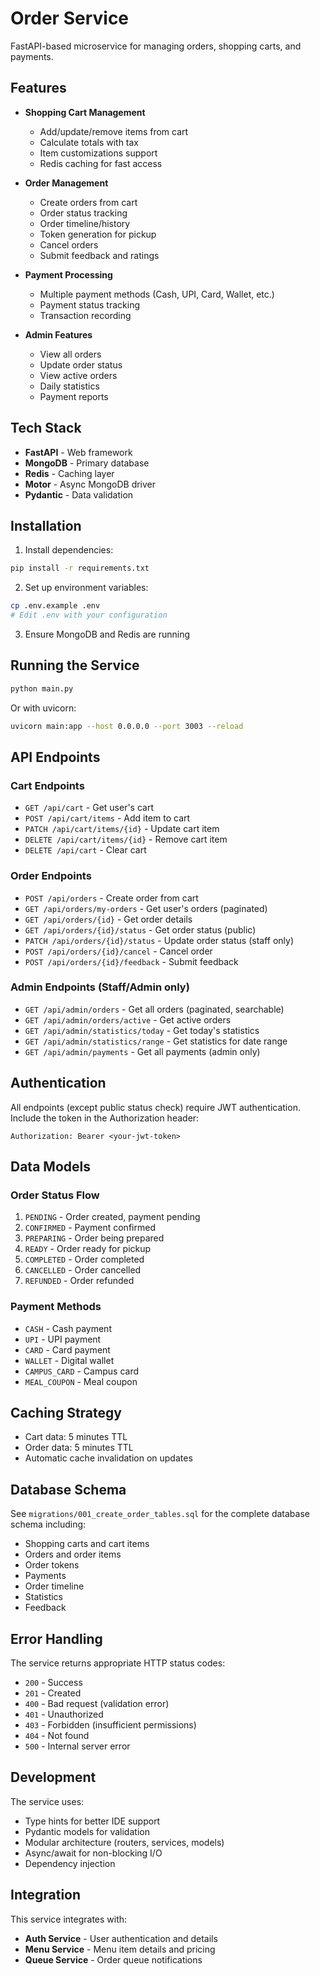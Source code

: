 # Order Service

FastAPI-based microservice for managing orders, shopping carts, and payments.

## Features

- **Shopping Cart Management**

  - Add/update/remove items from cart
  - Calculate totals with tax
  - Item customizations support
  - Redis caching for fast access

- **Order Management**

  - Create orders from cart
  - Order status tracking
  - Order timeline/history
  - Token generation for pickup
  - Cancel orders
  - Submit feedback and ratings

- **Payment Processing**

  - Multiple payment methods (Cash, UPI, Card, Wallet, etc.)
  - Payment status tracking
  - Transaction recording

- **Admin Features**
  - View all orders
  - Update order status
  - View active orders
  - Daily statistics
  - Payment reports

## Tech Stack

- **FastAPI** - Web framework
- **MongoDB** - Primary database
- **Redis** - Caching layer
- **Motor** - Async MongoDB driver
- **Pydantic** - Data validation

## Installation

1. Install dependencies:

```bash
pip install -r requirements.txt
```

2. Set up environment variables:

```bash
cp .env.example .env
# Edit .env with your configuration
```

3. Ensure MongoDB and Redis are running

## Running the Service

```bash
python main.py
```

Or with uvicorn:

```bash
uvicorn main:app --host 0.0.0.0 --port 3003 --reload
```

## API Endpoints

### Cart Endpoints

- `GET /api/cart` - Get user's cart
- `POST /api/cart/items` - Add item to cart
- `PATCH /api/cart/items/{id}` - Update cart item
- `DELETE /api/cart/items/{id}` - Remove cart item
- `DELETE /api/cart` - Clear cart

### Order Endpoints

- `POST /api/orders` - Create order from cart
- `GET /api/orders/my-orders` - Get user's orders (paginated)
- `GET /api/orders/{id}` - Get order details
- `GET /api/orders/{id}/status` - Get order status (public)
- `PATCH /api/orders/{id}/status` - Update order status (staff only)
- `POST /api/orders/{id}/cancel` - Cancel order
- `POST /api/orders/{id}/feedback` - Submit feedback

### Admin Endpoints (Staff/Admin only)

- `GET /api/admin/orders` - Get all orders (paginated, searchable)
- `GET /api/admin/orders/active` - Get active orders
- `GET /api/admin/statistics/today` - Get today's statistics
- `GET /api/admin/statistics/range` - Get statistics for date range
- `GET /api/admin/payments` - Get all payments (admin only)

## Authentication

All endpoints (except public status check) require JWT authentication. Include the token in the Authorization header:

```
Authorization: Bearer <your-jwt-token>
```

## Data Models

### Order Status Flow

1. `PENDING` - Order created, payment pending
2. `CONFIRMED` - Payment confirmed
3. `PREPARING` - Order being prepared
4. `READY` - Order ready for pickup
5. `COMPLETED` - Order completed
6. `CANCELLED` - Order cancelled
7. `REFUNDED` - Order refunded

### Payment Methods

- `CASH` - Cash payment
- `UPI` - UPI payment
- `CARD` - Card payment
- `WALLET` - Digital wallet
- `CAMPUS_CARD` - Campus card
- `MEAL_COUPON` - Meal coupon

## Caching Strategy

- Cart data: 5 minutes TTL
- Order data: 5 minutes TTL
- Automatic cache invalidation on updates

## Database Schema

See `migrations/001_create_order_tables.sql` for the complete database schema including:

- Shopping carts and cart items
- Orders and order items
- Order tokens
- Payments
- Order timeline
- Statistics
- Feedback

## Error Handling

The service returns appropriate HTTP status codes:

- `200` - Success
- `201` - Created
- `400` - Bad request (validation error)
- `401` - Unauthorized
- `403` - Forbidden (insufficient permissions)
- `404` - Not found
- `500` - Internal server error

## Development

The service uses:

- Type hints for better IDE support
- Pydantic models for validation
- Modular architecture (routers, services, models)
- Async/await for non-blocking I/O
- Dependency injection

## Integration

This service integrates with:

- **Auth Service** - User authentication and details
- **Menu Service** - Menu item details and pricing
- **Queue Service** - Order queue notifications
